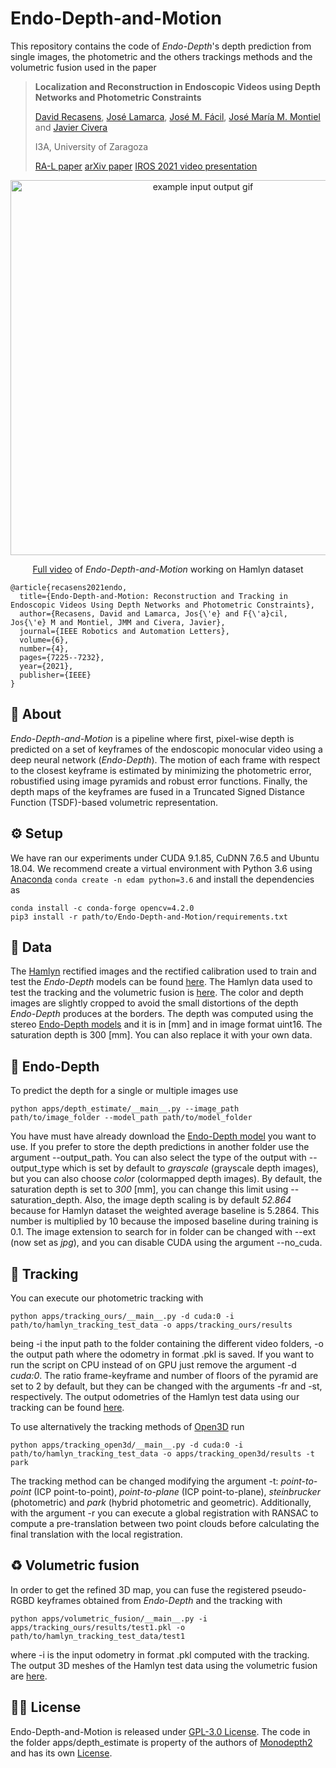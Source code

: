 # Endo-Depth-and-Motion

This repository contains the code of *Endo-Depth*'s depth prediction from single images, the photometric and the others trackings methods and the volumetric fusion used in the paper

> **Localization and Reconstruction in Endoscopic Videos using Depth Networks and Photometric Constraints**
>
> [David Recasens](https://davidrecasens.github.io/), [José Lamarca](https://webdiis.unizar.es/~jlamarca/), [José M. Fácil](https://webdiis.unizar.es/~jmfacil/), [José María M. Montiel](https://janovas.unizar.es/sideral/CV/jose-maria-martinez-montiel) and [Javier Civera](https://janovas.unizar.es/sideral/CV/javier-civera-sancho)
>
> I3A, University of Zaragoza
> 
> [RA-L paper](https://ieeexplore.ieee.org/abstract/document/9478277/)
> [arXiv paper](https://arxiv.org/abs/2103.16525)
> [IROS 2021 video presentation](https://youtu.be/YfXkK9R0htE)

<p align="center">
  <img src="assets/teaser.gif" alt="example input output gif" width="600" />
</p>
<p align="center">
  <a href="https://youtu.be/G1XWIyEbvPc">Full video</a> of <i>Endo-Depth-and-Motion</i> working on Hamlyn dataset
</p>

```shell
@article{recasens2021endo,
  title={Endo-Depth-and-Motion: Reconstruction and Tracking in Endoscopic Videos Using Depth Networks and Photometric Constraints},
  author={Recasens, David and Lamarca, Jos{\'e} and F{\'a}cil, Jos{\'e} M and Montiel, JMM and Civera, Javier},
  journal={IEEE Robotics and Automation Letters},
  volume={6},
  number={4},
  pages={7225--7232},
  year={2021},
  publisher={IEEE}
}
```

## 💭 About

*Endo-Depth-and-Motion* is a pipeline where first, pixel-wise depth is predicted on a set of keyframes of the endoscopic monocular video using a deep neural network (*Endo-Depth*). The motion of each frame with respect to the closest keyframe is estimated by minimizing the photometric error, robustified using image pyramids and robust error functions. Finally, the depth maps of the keyframes are fused in a Truncated Signed Distance Function (TSDF)-based volumetric representation.


## ⚙️ Setup

We have ran our experiments under CUDA 9.1.85, CuDNN 7.6.5 and Ubuntu 18.04. We recommend create a virtual environment with Python 3.6 using [Anaconda](https://www.anaconda.com/download/) `conda create -n edam python=3.6` and install the dependencies as
```shell
conda install -c conda-forge opencv=4.2.0
pip3 install -r path/to/Endo-Depth-and-Motion/requirements.txt
```


## 💾 Data

The [Hamlyn](http://hamlyn.doc.ic.ac.uk/vision/) rectified images and the rectified calibration used to train and test the *Endo-Depth* models can be found [here](https://drive.google.com/drive/folders/1SYRByyAdlySvltn0CFQea1UY3AoutnKu?usp=sharing). The Hamlyn data used to test the tracking and the volumetric fusion is [here](https://drive.google.com/drive/folders/1-geZ5jJkofRd8Q3uOSOBNAHPKd0u5B2f?usp=sharing). The color and depth images are slightly cropped to avoid the small distortions of the depth *Endo-Depth* produces at the borders. The depth was computed using the stereo [Endo-Depth models](https://drive.google.com/drive/folders/17t30Jz3X-BSz-Fz7BkONqRQsOOaf5xR9?usp=sharing) and it is in [mm] and in image format uint16. The saturation depth is 300 [mm]. You can also replace it with your own data.


## 🧠 Endo-Depth

To predict the depth for a single or multiple images use
```shell
python apps/depth_estimate/__main__.py --image_path path/to/image_folder --model_path path/to/model_folder
```

You have must have already download the [Endo-Depth model](https://drive.google.com/drive/folders/17t30Jz3X-BSz-Fz7BkONqRQsOOaf5xR9?usp=sharing) you want to use. If you prefer to store the depth predictions in another folder use the argument --output_path. You can also select the type of the output with --output_type which is set by default to *grayscale* (grayscale depth images), but you can also choose *color* (colormapped depth images). By default, the saturation depth is set to *300* [mm], you can change this limit using --saturation_depth. Also, the image depth scaling is by default *52.864* because for Hamlyn dataset the weighted average baseline is 5.2864. This number is multiplied by 10 because the imposed baseline during training is 0.1. The image extension to search for in folder can be changed with --ext (now set as *jpg*), and you can disable CUDA using the argument --no_cuda.


## 👀 Tracking

You can execute our photometric tracking with
```shell
python apps/tracking_ours/__main__.py -d cuda:0 -i path/to/hamlyn_tracking_test_data -o apps/tracking_ours/results
```

being -i the input path to the folder containing the different video folders, -o the output path where the odometry in format .pkl is saved. If you want to run the script on CPU instead of on GPU just remove the argument -d *cuda:0*. The ratio frame-keyframe and number of floors of the pyramid are set to 2 by default, but they can be changed with the arguments -fr and -st, respectively. The output odometries of the Hamlyn test data using our tracking can be found [here](https://drive.google.com/drive/folders/1bcF-nrz-iWS6_mSj4fjuVBA3TvhZYRTB?usp=sharing).

To use alternatively the tracking methods of [Open3D](http://www.open3d.org/) run
```shell
python apps/tracking_open3d/__main__.py -d cuda:0 -i path/to/hamlyn_tracking_test_data -o apps/tracking_open3d/results -t park
```

The tracking method can be changed modifying the argument -t: *point-to-point* (ICP point-to-point), *point-to-plane* (ICP point-to-plane), *steinbrucker* (photometric) and *park* (hybrid photometric and geometric). Additionally, with the argument -r you can execute a global registration with RANSAC to compute a pre-translation between two point clouds before calculating the final translation with the local registration.


## ♻️ Volumetric fusion

In order to get the refined 3D map, you can fuse the registered pseudo-RGBD keyframes obtained from *Endo-Depth* and the tracking with
```shell
python apps/volumetric_fusion/__main__.py -i apps/tracking_ours/results/test1.pkl -o path/to/hamlyn_tracking_test_data/test1
```

where -i is the input odometry in format .pkl computed with the tracking. The output 3D meshes of the Hamlyn test data using the volumetric fusion are [here](https://drive.google.com/drive/folders/1sgmdtKFL1Lu8eqljKN-o_cjHRXIa7VI-?usp=sharing).


## 👩‍⚖️ License

Endo-Depth-and-Motion is released under [GPL-3.0 License](LICENSE). The code in the folder apps/depth_estimate is property of the authors of [Monodepth2](https://github.com/nianticlabs/monodepth2) and has its own [License](apps/depth_estimate/LICENSE).
